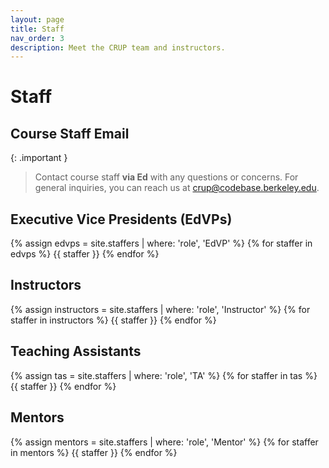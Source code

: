 ```yaml
---
layout: page
title: Staff
nav_order: 3
description: Meet the CRUP team and instructors.
---
```


# Staff

## Course Staff Email

{: .important }
> Contact course staff **via Ed** with any questions or concerns. For general inquiries, you can reach us at [crup@codebase.berkeley.edu](mailto:crup@codebase.berkeley.edu).

## Executive Vice Presidents (EdVPs)

{% assign edvps = site.staffers | where: 'role', 'EdVP' %}
{% for staffer in edvps %}
{{ staffer }}
{% endfor %}

## Instructors

{% assign instructors = site.staffers | where: 'role', 'Instructor' %}
{% for staffer in instructors %}
{{ staffer }}
{% endfor %}

## Teaching Assistants

{% assign tas = site.staffers | where: 'role', 'TA' %}
{% for staffer in tas %}
{{ staffer }}
{% endfor %}

## Mentors

{% assign mentors = site.staffers | where: 'role', 'Mentor' %}
{% for staffer in mentors %}
{{ staffer }}
{% endfor %}
